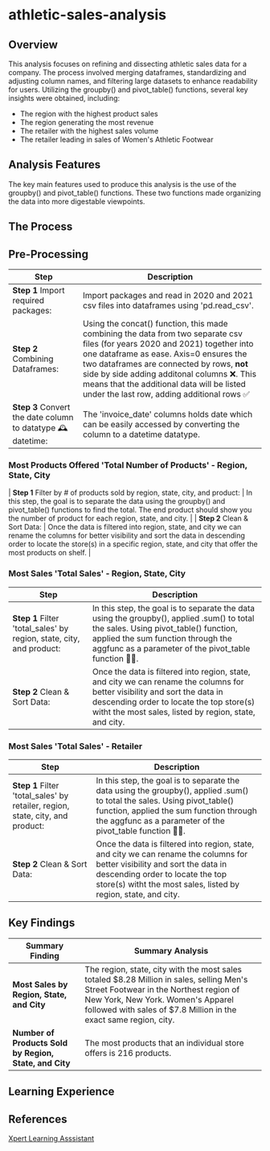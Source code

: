 # athletic-sales-analysis

## Overview

This analysis focuses on refining and dissecting athletic sales data for a company. The process involved merging dataframes, standardizing and adjusting column names, and filtering large datasets to enhance readability for users. Utilizing the groupby() and pivot_table() functions, several key insights were obtained, including:

- The region with the highest product sales
- The region generating the most revenue
- The retailer with the highest sales volume
- The retailer leading in sales of Women's Athletic Footwear

## Analysis Features

The key main features used to produce this analysis is the use of the groupby() and pivot_table() functions. These two functions made organizing the data into more digestable viewpoints.

## The Process

## Pre-Processing

| Step           | Description         |
| ----------------- | ---------------- |
| **Step 1** Import required packages:   | Import packages and read in 2020 and 2021 csv files into dataframes using 'pd.read_csv'.     |
| **Step 2** Combining Dataframes:      | Using the concat() function, this made combining the data from two separate csv files (for years 2020 and 2021) together into one dataframe as ease. Axis=0 ensures the two dataframes are connected by rows, **not**  side by side adding additonal columns ❌. This means that the additional data will be listed under the last row, adding additional rows ✅ |
| **Step 3** Convert the date column to datatype 🕰️ datetime: | The 'invoice_date' columns holds date which can be easily accessed by converting the column to a datetime datatype.    |

### Most Products Offered 'Total Number of Products' - Region, State, City
| **Step 1** Filter by # of products sold by region, state, city, and product: | In this step, the goal is to separate the data using the groupby() and pivot_table() functions to find the total. The end product should show you the number of product for each region, state, and city. |
| **Step 2** Clean & Sort Data: | Once the data is filtered into region, state, and city we can rename the columns for better visibility and sort the data in descending order to locate the store(s) in a specific region, state, and city that offer the most products on shelf. |

### Most Sales 'Total Sales' - Region, State, City

| Step                      | Description   |
| -------------------- | ---------- |
| **Step 1** Filter 'total_sales' by region, state, city, and product: | In this step, the goal is to separate the data using the groupby(), applied .sum() to total the sales. Using pivot_table() function, applied the sum function through the aggfunc as a parameter of the pivot_table function 🥵😅. |
| **Step 2** Clean & Sort Data:                           | Once the data is filtered into region, state, and city we can rename the columns for better visibility and sort the data in descending order to locate the top store(s) witht the most sales, listed by region, state, and city.  |

### Most Sales 'Total Sales' - Retailer
| Step                      | Description   |
| -------------------- | ---------- |
| **Step 1** Filter 'total_sales' by retailer, region, state, city, and product: | In this step, the goal is to separate the data using the groupby(), applied .sum() to total the sales. Using pivot_table() function, applied the sum function through the aggfunc as a parameter of the pivot_table function 🥵😅. |
| **Step 2** Clean & Sort Data:                           | Once the data is filtered into region, state, and city we can rename the columns for better visibility and sort the data in descending order to locate the top store(s) witht the most sales, listed by region, state, and city.  |
## Key Findings

| **Summary Finding**                | **Summary Analysis**     |
| ------------------------------ | -------- |
| **Most Sales by Region, State, and City**              | The region, state, city with the most sales totaled $8.28 Million in sales, selling Men's Street Footwear in the Northest region of New York, New York. Women's Apparel followed with sales of $7.8 Million in the exact same region, city. |
| **Number of Products Sold by Region, State, and City** | The most products that an individual store offers is 216 products.                                                              

## Learning Experience

## References

[Xpert Learning Asssistant](https://bootcampspot.instructure.com/courses/6028/external_tools/313)
